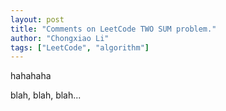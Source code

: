```yaml
---
layout: post  
title: "Comments on LeetCode TWO SUM problem."  
author: "Chongxiao Li"
tags: ["LeetCode", "algorithm"]
---
```


hahahaha

blah, blah, blah...
